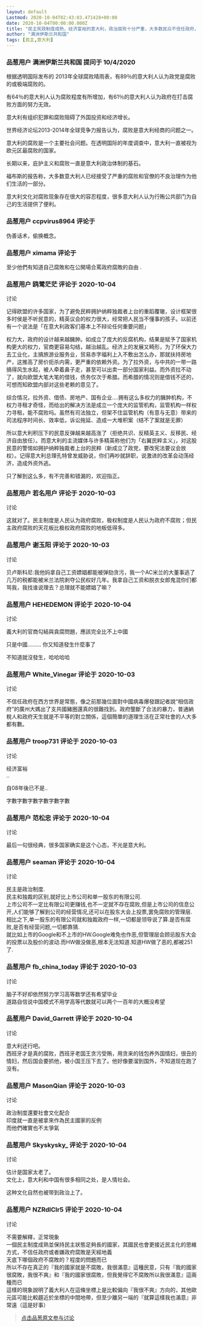```yaml
---
layout: default
Lastmod: 2020-10-04T02:43:03.471428+00:00
date: 2020-10-04T00:00:00.000Z
title: "民主宪政制度成熟，经济富裕的意大利，政治腐败十分严重，大多数民众不信任政府，如何解释？"
author: "满洲伊斯兰共和国"
tags: [民主,意大利]
---
```



### 品葱用户 **满洲伊斯兰共和国** 提问于 10/4/2020
    
根据透明国际发布的 2013年全球腐败晴雨表，有89％的意大利人认为政党是腐败的或极端腐败的。  
  
  
有64％的意大利人认为腐败程度有所增加，有61％的意大利人认为政府在打击腐败方面的努力无效。  
  
意大利有组织犯罪和腐败阻碍了外国投资和经济增长。  
  
世界经济论坛2013-2014年全球竞争力报告认为，腐败是意大利经商的问题之一。  
  
意大利的腐败是一个主要社会问题。在透明国际的年度调查中，意大利一直被视为欧元区最腐败的国家。  
  
  
长期以来，庇护主义和腐败一直是意大利政治体制的基石。  
  
  
福布斯的报告称，大多数意大利人已经接受了严重的腐败和官僚的不良治理作为他们生活的一部分。  
  
意大利文化对腐败现象存在很大的容忍程度，很多意大利人认为行贿公共部门为自己的生活提供了便利。
    
                

### 品葱用户 **ccpvirus8964** 评论于 
        
伪善话术，偷换概念。
        
                

### 品葱用户 **ximama** 评论于 
        
至少他們有知道自己腐敗和在公開場合罵政府腐敗的自由 .
        
                

### 品葱用户 **鸥鹭茫茫** 评论于 2020-10-04
讨论

        
记得欧盟的许多国家，为了避免民粹拥护纳粹独裁者上台的重蹈覆辙，设计框架很多时侯是不听民意的，精英议会的权力很大，经常把人民当不懂事的孩子。以前还有一个说法是「在意大利政客们基本上不辩论任何重要问题」  
  
权力大，政府的设计越来越臃肿。如成立了庞大的反腐机构，结果是赋予了国家机构更大的权力，官商更容易勾结，越治越乱。经济上的发展又畸形，为了环保大力去工业化，主搞旅游业服务业，贸易赤字福利上入不敷出怎么办，那就扶持房地产，这推高了房价扼杀内需，更严重的依赖外资。为了拉外资，与中共的一带一路搞得风生水起，被人牵着鼻子走，甚至可以出卖一部分国家利益。而外资拉不动了，就向欧盟大笔大笔的借钱，债务仅次于希腊。而希腊的情况则是借钱不还的，可想而知欧盟内部对这些老赖的意见了。  
  
综合情况，拉外资、借债、房地产、国有企业....拥有这么多权力的臃肿机构，不权力寻租才奇怪，而给出的解决方法是成立一个庞大的监管机构，监管机构一样权力寻租，能不腐败吗。虽然有司法独立，但架不住监管机构（有意与无意）带来的司法程序时间长、效率低，诉讼拖延、造成一大堆积案（结不了案就是无罪）  
  
所以意大利积压下的民意反弹越来越高涨了（拒绝共识、反精英主义、反移民、经济自由放任）。而意大利的主流媒体与许多精英称他们为「右翼民粹主义」，对这股民意的警惕如拥护纳粹独裁者上台的民粹（新成立了政党，要改宪法要议会放权）。记得意大利总理孔特曾发威胁说，你们再吵就辞职，说激进的改革会动荡经济，造成外资外逃。  
  
只了解到这么多，有不完善和错漏的，欢迎指正。
        
                

### 品葱用户 **若名用户** 评论于 2020-10-03
讨论

        
这就对了。民主制度是人民认为政府腐败，极权制度是人民认为政府不腐败；但民主政府腐败的天花板比极权政府腐败的地板低得多。
        
                

### 品葱用户 **谢玉阳** 评论于 2020-10-03
讨论

        
贝卢斯科尼:我他妈拿自己工资嫖娼都能被弹劾贪污，我一个AC米兰的大董事逃了几万的税都能被米兰法院剥夺公民权好几年。我拿自己工资和脱衣女郎鬼混你们都骂我，我找谁说理去？总理就不能嫖娼了嘛？
        
                

### 品葱用户 **HEHEDEMON** 评论于 2020-10-04
讨论

        
義大利的官商勾結與貪腐問題，應該完全比不上中國  
  
只是中國......... 你又知道發生什麼事了  
  
不知道就沒發生，哈哈哈哈
        
                

### 品葱用户 **White_Vinegar** 评论于 2020-10-03
讨论

        
不信任政府在西方世界是常態，像之前那幾位面對中國病毒爆發跟記者說“相信政府”的廣州大媽出了支共國豬圈還真的很難找到。政府壟斷了合法的暴力，普通納稅人和政府天生就是不平等的對立關係，這個簡單的道理生活在正常社會的人大多都有數。
        
                

### 品葱用户 **troop731** 评论于 2020-10-03
讨论

        
经济富裕  
..  
  
自08年後已不是..  
  
字數字數字數字數字數字數
        
                

### 品葱用户 **范松忠** 评论于 2020-10-04
讨论

        
最后一句很经典，很多国家确实是这个心态，不光是意大利。
        
                

### 品葱用户 **seaman** 评论于 2020-10-04
讨论

        
民主是政治制度.  
民主和独裁的区别,就好比上市公司和单一股东的有限公司.  
上市公司不一定比有限公司更赚钱,也不一定就不存在腐败,但是上市公司的信息公开,人们能够了解到公司的经营情况,还可以在股东大会上投票,罢免腐败的管理层.  
相比之下,单一股东的有限公司就和独裁政府一样,一切都是领导说了算.是否有腐败,是否有经营问题,一切都靠猜.  
就比如上市的Google和不上市的HW.Google难免也作恶,但管理层会顾忌股东大会的投票以及股价的波动.而HW做没做恶,根本无法知道.知道HW做了恶的,都被251了.
        
                

### 品葱用户 **fb_china_today** 评论于 2020-10-03
讨论

        
脑子不好却依然努力学习高等数学还有希望毕业  
道路自信说中国模式不用学高等代数就可以两个一百年的大概没希望
        
                

### 品葱用户 **David_Garrett** 评论于 2020-10-04
讨论

        
意大利还行吧。  
西班牙才是真的腐败，西班牙老国王贪污受贿，用贪来的钱包养外国情妇，很丑的情妇，然后国会要抓他，被小国王压下去了。他好像要溜到国外，不知道现在跑了没有。
        
                

### 品葱用户 **MasonQian** 评论于 2020-10-03
讨论

        
政治制度還要社會文化配合  
印度就一直是被拿來作為民主國家的反例  
而他們確實也不太爭氣
        
                

### 品葱用户 **Skyskysky_** 评论于 2020-10-04
讨论

        
估计是国家太老了。  
文化上，意大利和中国有很多相同之处，是人情社会。  
  
这种文化自然也被带到政治上了。
        
                

### 品葱用户 **NZRdlClr5** 评论于 2020-10-04
讨论

        
不需要解釋，正常現象  
一個民主制度成熟並保持民主狀態足夠長的國家，其國民也會更接近民主化的思維方式，不信任政府或者嫌政府腐敗是天經地義  
天底下哪個政府不腐敗的？程度的問題而已  
所以不存在真正的『我的國家就是不腐敗，我很滿意』這種民意，只有『我的國家很腐敗，我很不爽』和『我的國家很腐敗，但我覺得它不腐敗所以我很滿意』這兩種而已  
這樣的現象說明了義大利人在這條坐標上是比較偏向『我很不爽』方向的，其他歐元區可能比較趨近於坐標的中間地帶，但至少離另一端的『就算這樣我也滿意』非常遠（這是好事）
        
                





> [点击品葱原文参与讨论](https://pincong.rocks/question/31732)


